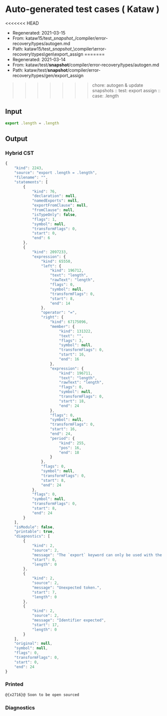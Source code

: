 # Auto-generated test cases ( Kataw )
<<<<<<< HEAD
- Regenerated: 2021-03-15
- From: kataw15/test\__snapshot__/compiler/error-recovery/types/autogen.md
- Path: kataw15/test\__snapshot__\compiler\error-recovery\types\gen\export_assign
=======
- Regenerated: 2021-03-14
- From: kataw/test/__snapshot__/compiler/error-recovery/types/autogen.md
- Path: kataw/test/__snapshot__/compiler/error-recovery/types/gen/export_assign
>>>>>>> chore: autogen & update snapshots
> :: test: export assign
> :: case: .length
## Input

`````js
export .length = .length
`````

## Output

### Hybrid CST

```javascript
{
    "kind": 2243,
    "source": "export .length = .length",
    "filename": "",
    "statements": [
        {
            "kind": 76,
            "declaration": null,
            "namedExports": null,
            "exportFromClause": null,
            "fromClause": null,
            "isTypeOnly": false,
            "flags": 1,
            "symbol": null,
            "transformFlags": 0,
            "start": 0,
            "end": 6
        },
        {
            "kind": 2097233,
            "expression": {
                "kind": 65550,
                "left": {
                    "kind": 196712,
                    "text": "length",
                    "rawText": "length",
                    "flags": 0,
                    "symbol": null,
                    "transformFlags": 0,
                    "start": 8,
                    "end": 14
                },
                "operator": "=",
                "right": {
                    "kind": 67175096,
                    "member": {
                        "kind": 131322,
                        "text": "",
                        "flags": 3,
                        "symbol": null,
                        "transformFlags": 0,
                        "start": 16,
                        "end": 16
                    },
                    "expression": {
                        "kind": 196711,
                        "text": "length",
                        "rawText": "length",
                        "flags": 0,
                        "symbol": null,
                        "transformFlags": 0,
                        "start": 18,
                        "end": 24
                    },
                    "flags": 0,
                    "symbol": null,
                    "transformFlags": 0,
                    "start": 16,
                    "end": 24,
                    "period": {
                        "kind": 255,
                        "pos": 16,
                        "end": 18
                    }
                },
                "flags": 0,
                "symbol": null,
                "transformFlags": 0,
                "start": 8,
                "end": 24
            },
            "flags": 0,
            "symbol": null,
            "transformFlags": 0,
            "start": 8,
            "end": 24
        }
    ],
    "isModule": false,
    "printable": true,
    "diagnostics": [
        {
            "kind": 2,
            "source": 2,
            "message": "The `export` keyword can only be used with the module goal",
            "start": 0,
            "length": 0
        },
        {
            "kind": 2,
            "source": 2,
            "message": "Unexpected token.",
            "start": 7,
            "length": 0
        },
        {
            "kind": 2,
            "source": 2,
            "message": "Identifier expected",
            "start": 17,
            "length": 0
        }
    ],
    "original": null,
    "symbol": null,
    "flags": 0,
    "transformFlags": 0,
    "start": 0,
    "end": 24
}
```

### Printed

```javascript
@{x2716}@ Soon to be open sourced
```

### Diagnostics

```javascript

```

